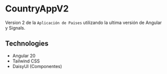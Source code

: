 # CountryAppV2

Version 2 de la ```Aplicación de Paises``` utilizando la ultima versión de Angular y Signals.

## Technologies

-   Angular 20
-   Tailwind CSS
-   DaisyUI (Componentes)
